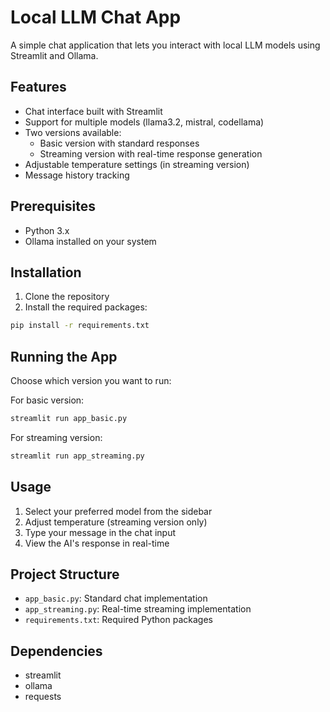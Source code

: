 # Local LLM Chat App

A simple chat application that lets you interact with local LLM models using Streamlit and Ollama.

## Features

- Chat interface built with Streamlit
- Support for multiple models (llama3.2, mistral, codellama)
- Two versions available:
  - Basic version with standard responses
  - Streaming version with real-time response generation
- Adjustable temperature settings (in streaming version)
- Message history tracking

## Prerequisites

- Python 3.x
- Ollama installed on your system

## Installation

1. Clone the repository
2. Install the required packages:
```bash
pip install -r requirements.txt
```

## Running the App

Choose which version you want to run:

For basic version:
```bash
streamlit run app_basic.py
```

For streaming version:
```bash
streamlit run app_streaming.py
```

## Usage

1. Select your preferred model from the sidebar
2. Adjust temperature (streaming version only)
3. Type your message in the chat input
4. View the AI's response in real-time

## Project Structure

- `app_basic.py`: Standard chat implementation
- `app_streaming.py`: Real-time streaming implementation
- `requirements.txt`: Required Python packages

## Dependencies

- streamlit
- ollama
- requests